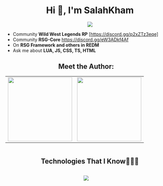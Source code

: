 <div id="user-content-toc">
  <ul align="center">
    <summary><h1 style="display: inline-block">Hi 👋, I'm SalahKham</h1></summary>
    <a href="https://linktr.ee/wildwestlegends">
    <img src="https://img.shields.io/badge/-Linktr-000000?style=flat-square&logo=github&logoColor=white">
    </a>
  </ul>
  </p>
</div>

- Community **Wild West Legends RP** [https://discord.gg/p2xZTz3eqe]
- Community **RSG-Core** https://discord.gg/eW3ADkf4Af
- On **RSG Framework and others in REDM**
- Ask me about **LUA, JS, CSS, TS, HTML**

<div align=center>
<h2 align="center"> Meet the Author:</h2>
<p align="center">

<div align="center">
  <table>
    <tr>
      <td><img height="200px" src="https://github-readme-stats.vercel.app/api?username=WildWestLegends&show_icons=true&theme=dark" /></td>
      <td><img height="200px" src="https://github-readme-stats.vercel.app/api/top-langs/?username=WildWestLegends&layout=compact&show_icons=true&theme=dark" /></td>
    </tr>
  </table>
</div>
<div id="user-content-toc">
  <ul align="center">
    <summary><h2 style="display: inline-block">Technologies That I Know👨🏻‍💻</h2></summary>
  </ul>
</div>
<!--tech stack icons-->
<p align="center">
  <a href="https://skillicons.dev">
    <img src="https://skillicons.dev/icons?i=discord,github,lua,html,js,css,mysql,vscode&perline=14" />
  </a>
</p>



<!---
WildWestLegends/WildWestLegends is a ✨ special ✨ repository because its `README.md` (this file) appears on your GitHub profile.
You can click the Preview link to take a look at your changes.
--->
